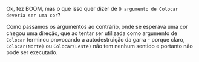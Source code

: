 Ok, fez BOOM, mas o que isso quer dizer de `O argumento de Colocar deveria ser uma cor`?

Como passamos os argumentos ao contrário, onde se esperava uma cor chegou uma direção, que ao tentar ser utilizada como argumento de `Colocar` terminou provocando a autodestruição da garra - porque claro, `Colocar(Norte)` ou `Colocar(Leste)` não tem nenhum sentido e portanto não pode ser executado.
